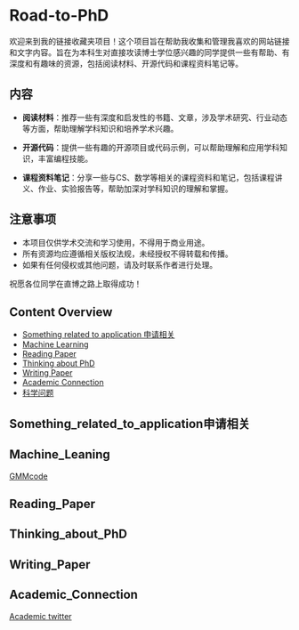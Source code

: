 # Road-to-PhD
欢迎来到我的链接收藏夹项目！这个项目旨在帮助我收集和管理我喜欢的网站链接和文字内容。旨在为本科生对直接攻读博士学位感兴趣的同学提供一些有帮助、有深度和有趣味的资源，包括阅读材料、开源代码和课程资料笔记等。
## 内容

- **阅读材料**：推荐一些有深度和启发性的书籍、文章，涉及学术研究、行业动态等方面，帮助理解学科知识和培养学术兴趣。

- **开源代码**：提供一些有趣的开源项目或代码示例，可以帮助理解和应用学科知识，丰富编程技能。

- **课程资料笔记**：分享一些与CS、数学等相关的课程资料和笔记，包括课程讲义、作业、实验报告等，帮助加深对学科知识的理解和掌握。
## 注意事项

- 本项目仅供学术交流和学习使用，不得用于商业用途。
- 所有资源均应遵循相关版权法规，未经授权不得转载和传播。
- 如果有任何侵权或其他问题，请及时联系作者进行处理。

祝愿各位同学在直博之路上取得成功！

## Content Overview
- [Something related to application 申请相关](#Something_related_to_application申请相关)
- [Machine Learning](#Machine_Leaning)
- [Reading Paper](#Reading_Paper)
- [Thinking about PhD](#Thinking_about_PhD)
- [Writing Paper](#Writing_Paper)
- [Academic Connection](#Academic_Connection)
- [科学问题](#科学问题)



## Something_related_to_application申请相关



## Machine_Leaning
[GMMcode](https://tomohiroliu22.medium.com/%E6%A9%9F%E5%99%A8%E5%AD%B8%E7%BF%92-%E5%AD%B8%E7%BF%92%E7%AD%86%E8%A8%98%E7%B3%BB%E5%88%97-92-%E9%AB%98%E6%96%AF%E6%B7%B7%E5%90%88%E6%A8%A1%E5%9E%8B-gaussian-mixture-models-8a74ab279bfe)

## Reading_Paper


## Thinking_about_PhD

## Writing_Paper

## Academic_Connection
[Academic twitter](https://medium.com/@smojarad/a-beginners-guide-to-academic-twitter-f483dae86597)
